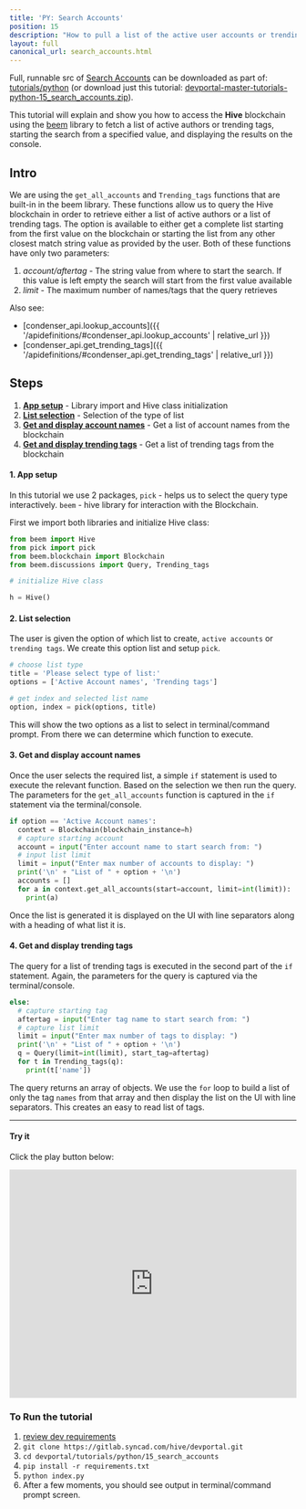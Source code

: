 ```yaml
---
title: 'PY: Search Accounts'
position: 15
description: "How to pull a list of the active user accounts or trending tags from the blockchain using Python."
layout: full
canonical_url: search_accounts.html
---
```

Full, runnable src of [Search Accounts](https://gitlab.syncad.com/hive/devportal/-/tree/master/tutorials/python/15_search_accounts) can be downloaded as part of: [tutorials/python](https://gitlab.syncad.com/hive/devportal/-/tree/master/tutorials/python) (or download just this tutorial: [devportal-master-tutorials-python-15_search_accounts.zip](https://gitlab.syncad.com/hive/devportal/-/archive/master/devportal-master.zip?path=tutorials/python/15_search_accounts)).

This tutorial will explain and show you how to access the **Hive** blockchain using the [beem](https://github.com/holgern/beem) library to fetch a list of active authors or trending tags, starting the search from a specified value, and displaying the results on the console.

## Intro

We are using the `get_all_accounts` and `Trending_tags` functions that are built-in in the beem library.  These functions allow us to query the Hive blockchain in order to retrieve either a list of active authors or a list of trending tags.  The option is available to either get a complete list starting from the first value on the blockchain or starting the list from any other closest match string value as provided by the user.  Both of these functions have only two parameters:

1.  _account/aftertag_ - The string value from where to start the search. If this value is left empty the search will start from the first value available
1.  _limit_ - The maximum number of names/tags that the query retrieves

Also see:
* [condenser_api.lookup_accounts]({{ '/apidefinitions/#condenser_api.lookup_accounts' | relative_url }})
* [condenser_api.get_trending_tags]({{ '/apidefinitions/#condenser_api.get_trending_tags' | relative_url }})

## Steps

1. [**App setup**](#setup) - Library import and Hive class initialization
1. [**List selection**](#list) - Selection of the type of list
1. [**Get and display account names**](#accounts) - Get a list of account names from the blockchain
1. [**Get and display trending tags**](#tags) - Get a list of trending tags from the blockchain

#### 1. App setup<a name="setup"></a>

In this tutorial we use 2 packages, `pick` - helps us to select the query type interactively. `beem` - hive library for interaction with the Blockchain.

First we import both libraries and initialize Hive class:

```python
from beem import Hive
from pick import pick
from beem.blockchain import Blockchain
from beem.discussions import Query, Trending_tags

# initialize Hive class

h = Hive()
```

#### 2. List selection<a name="list"></a>

The user is given the option of which list to create, `active accounts` or `trending tags`. We create this option list and setup `pick`.

```python
# choose list type
title = 'Please select type of list:'
options = ['Active Account names', 'Trending tags']

# get index and selected list name
option, index = pick(options, title)
```

This will show the two options as a list to select in terminal/command prompt. From there we can determine which function to execute.

#### 3. Get and display account names<a name="accounts"></a>

Once the user selects the required list, a simple `if` statement is used to execute the relevant function. Based on the selection we then run the query. The parameters for the `get_all_accounts` function is captured in the `if` statement via the terminal/console.

```python
if option == 'Active Account names':
  context = Blockchain(blockchain_instance=h)
  # capture starting account
  account = input("Enter account name to start search from: ")
  # input list limit
  limit = input("Enter max number of accounts to display: ")
  print('\n' + "List of " + option + '\n')
  accounts = []
  for a in context.get_all_accounts(start=account, limit=int(limit)):
    print(a)
```

Once the list is generated it is displayed on the UI with line separators along with a heading of what list it is.

#### 4. Get and display trending tags<a name="tags"></a>

The query for a list of trending tags is executed in the second part of the `if` statement. Again, the parameters for the query is captured via the terminal/console.

```python
else:
  # capture starting tag
  aftertag = input("Enter tag name to start search from: ")
  # capture list limit
  limit = input("Enter max number of tags to display: ")
  print('\n' + "List of " + option + '\n')
  q = Query(limit=int(limit), start_tag=aftertag)
  for t in Trending_tags(q):
    print(t['name'])
```

The query returns an array of objects. We use the `for` loop to build a list of only the tag `names` from that array and then display the list on the UI with line separators. This creates an easy to read list of tags.

---

#### Try it

Click the play button below:

<iframe height="400px" width="100%" src="https://replit.com/@inertia186/py15searchaccounts?embed=1&output=1" scrolling="no" frameborder="no" allowtransparency="true" allowfullscreen="true" sandbox="allow-forms allow-pointer-lock allow-popups allow-same-origin allow-scripts allow-modals"></iframe>

### To Run the tutorial

1. [review dev requirements](getting_started.html)
1. `git clone https://gitlab.syncad.com/hive/devportal.git`
1. `cd devportal/tutorials/python/15_search_accounts`
1. `pip install -r requirements.txt`
1. `python index.py`
1. After a few moments, you should see output in terminal/command prompt screen.
